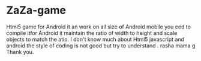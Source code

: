 # ZaZa-game
Html5 game for Android
it an work on all size of Android mobile  you eed to compile itfor Android 
it maintain the ratio of width to height and scale objects to match the atio. 
I don't know much about Html5 javascript and android 
the style of coding is not good but try to understand .
rasha mama g
Thank you. 
